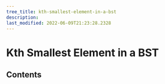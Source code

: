 ```yaml
---
tree_title: kth-smallest-element-in-a-bst
description: 
last_modified: 2022-06-09T21:23:28.2328
---
```


# Kth Smallest Element in a BST

## Contents
